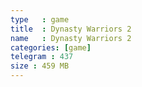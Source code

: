 ```yaml
---
type   : game
title  : Dynasty Warriors 2
name   : Dynasty Warriors 2
categories: [game]
telegram : 437
size : 459 MB
---
```



